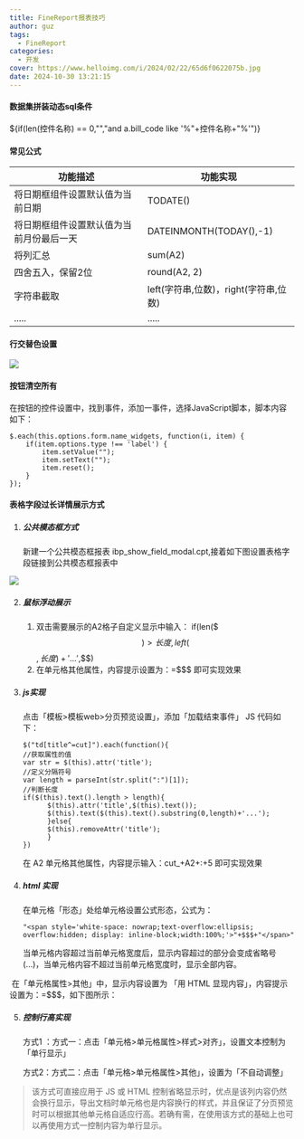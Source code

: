 ```yaml
---
title: FineReport报表技巧
author: guz
tags:
  - FineReport
categories:
  - 开发
cover: https://www.helloimg.com/i/2024/02/22/65d6f0622075b.jpg
date: 2024-10-30 13:21:15
---
```

#### 数据集拼装动态sql条件

${if(len(控件名称) == 0,"","and a.bill_code like '%"+控件名称+"%'")}

#### 常见公式

| 功能描述                                 | 功能实现                              |
| ---------------------------------------- | ------------------------------------- |
| 将日期框组件设置默认值为当前日期         | TODATE()                              |
| 将日期框组件设置默认值为当前月份最后一天 | DATEINMONTH(TODAY(),-1)               |
| 将列汇总                                 | sum(A2)                               |
| 四舍五入，保留2位                        | round(A2, 2)                          |
| 字符串截取                               | left(字符串,位数)，right(字符串,位数) |
| .....                                    | .....                                 |

#### 行交替色设置

![](https://www.helloimg.com/i/2024/10/30/67219ed7c537f.png)





#### 按钮清空所有

在按钮的控件设置中，找到事件，添加一事件，选择JavaScript脚本，脚本内容如下：

~~~
$.each(this.options.form.name_widgets, function(i, item) {
    if(item.options.type !== 'label') {
        item.setValue("");
        item.setText("");
        item.reset();
    }
});
~~~



#### 表格字段过长详情展示方式

1. ##### 公共模态框方式

   新建一个公共模态框报表 ibp_show_field_modal.cpt,接着如下图设置表格字段链接到公共模态框报表中

![](https://www.helloimg.com/i/2024/10/30/6721a239a5c17.png)



2. ##### 鼠标浮动展示

   1. 双击需要展示的A2格子自定义显示中输入：  if(len($$$)>长度,left($$$,长度)+'...',$$$)
   2. 在单元格其他属性，内容提示设置为：=$$$ 即可实现效果

3. ##### js实现

   点击「模板>模板web>分页预览设置」，添加「加载结束事件」 JS 代码如下：

   ~~~
   $("td[title^=cut]").each(function(){
   //获取属性的值
   var str = $(this).attr('title');
   //定义分隔符号
   var length = parseInt(str.split(":")[1]);
   //判断长度
   if($(this).text().length > length){
         $(this).attr('title',$(this).text());
         $(this).text($(this).text().substring(0,length)+'...');
         }else{
         $(this).removeAttr('title');
         }
   })
   ~~~

   在 A2 单元格其他属性，内容提示输入：cut_+A2+:+5 即可实现效果

4. ##### html 实现

   在单元格「形态」处给单元格设置公式形态，公式为：

   ~~~
   "<span style='white-space: nowrap;text-overflow:ellipsis; overflow:hidden; display: inline-block;width:100%;'>"+$$$+"</span>"
   ~~~

   

   当单元格内容超过当前单元格宽度后，显示内容超过的部分会变成省略号(...)，当单元格内容不超过当前单元格宽度时，显示全部内容。

​		在「单元格属性>其他」中，显示内容设置为 「用 HTML 显现内容」，内容提示设置为：=$$$，如下图所示：

5. ##### 控制行高实现

   方式1 ：方式一：点击「单元格>单元格属性>样式>对齐」，设置文本控制为「单行显示」

   方式2：方式二：点击「单元格>单元格属性>其他」，设置为「不自动调整」

> 该方式可直接应用于 JS 或 HTML 控制省略显示时，优点是该列内容仍然会换行显示，导出文档时单元格也是内容换行的样式，并且保证了分页预览时可以根据其他单元格自适应行高。若确有需，在使用该方式的基础上也可以再使用方式一控制内容为单行显示。